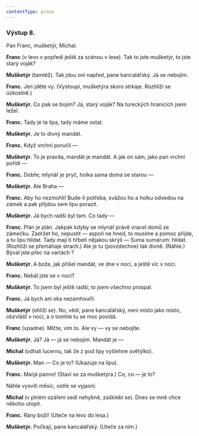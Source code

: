 ```yaml
---
contentType: prose
---
```


### Výstup 8.

Pan Franc, mušketýr, Míchal.

**Franc** (v levo v popředí ještě za scénou v lese). Tak to jste mušketýr, to jste starý voják?

**Mušketýr** (tamtéž). Tak jdou oni napřed, pane kancalářský. Já se nebojím.

**Franc.** Jen jděte vy. (Vystoupí, mušketýra skoro strkaje. Rozhlíží se úzkostně.)

**Mušketýr.** Co pak se bojím? Já, starý voják? Na tureckých hranicích jsem ležel.

**Franc.** Tady je ta lípa, tady máme ostat.

**Mušketýr.** Je to divný mandát.

**Franc.** Když vrchní poručil —

**Mušketýr.** To je pravda, mandát je mandát. A jak on sám, jako pan vrchní pořídí —

**Franc.** Dobře; mlynář je pryč, holka sama doma se starou —

**Mušketýr.** Ale Braha —

**Franc.** Aby ho nezmohli! Bude-li potřeba, svážou ho a holku odvedou na zámek a pak přijdou sem lípu porazit.

**Mušketýr.** Já bych radši byl tam. Co tady — 

**Franc.** Plán je plán. Jakpak kdyby se mlynář právě vracel domů ze zámečku. Zadržet ho, nepustit — aspoň ne hned, to musíme a pomoc přijde, a tu lípu hlídat. Tady mají ti hřbeti nějakou skrýš — Suma sumárum: hlídat. (Rozhlíží se přemáhaje strach.) Ale je tu (povzdechne) tak divně. (Náhle.) Býval jste přec na vartách ?

**Mušketýr.** A bože, jak přišel mandát, ve dne v noci, a ještě víc v noci.

**Franc.** Nebál jste se v noci?

**Mušketýr.** To jsem byl ještě radši; to jsem všechno prospal.

**Franc.** Já bych ani oka nezamhouřil.

**Mušketýr** (ohlíží se). No, vědí, pane kancalářský, není místo jako místo, obzvlášť v noci, a o tomhle tu se moc povídá.

**Franc** (vpadne). Mlčte, vím to. Ale vy — vy se nebojíte.

**Mušketýr.** Já? Já — já se nebojím. Mandát je — 

**Míchal** (odhalí lucernu, tak že z pod lípy vyšlehne světýlko).

**Mušketýr.** Man — Co je to? (Ukazuje na lípu). 

**Franc.** Marjá panno! (Staví se za mušketýra.) Co, co — je to?

Náhle vysvítí měsíc, ostře se vyjasní.

**Míchal** (v plném ozáření sedí nehybně, zašklebí se). Dnes se mně chce někoho utopit.

**Franc.** Rány boží! (Uteče na levo do lesa.) 

**Mušketýr.** Počkají, pane kancalářský. (Uteče za ním.)
